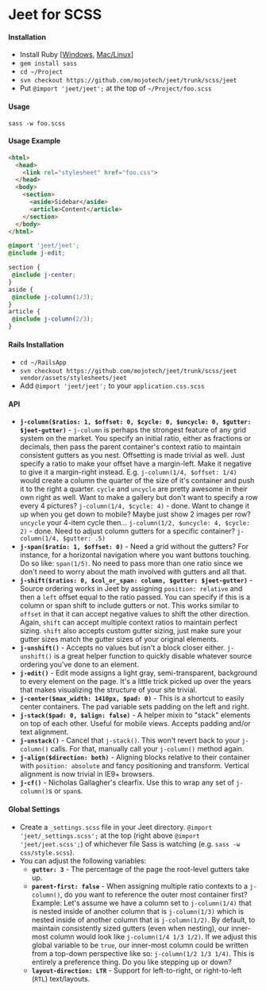 # Jeet for SCSS

#### Installation
- Install Ruby [[Windows](http://rubyinstaller.org/), [Mac/Linux](https://github.com/sstephenson/rbenv)]
- `gem install sass`
- `cd ~/Project`
- `svn checkout https://github.com/mojotech/jeet/trunk/scss/jeet`
- Put `@import 'jeet/jeet';` at the top of `~/Project/foo.scss`

#### Usage
```
sass -w foo.scss
```

#### Usage Example
```html
<html>
  <head>
    <link rel="stylesheet" href="foo.css">
  </head>
  <body>
    <section>
      <aside>Sidebar</aside>
      <article>Content</article>
    </section>
  </body>
</html>
```

```scss
@import 'jeet/jeet';
@include j-edit;

section {
 @include j-center;
}
aside {
 @include j-column(1/3);
}
article {
 @include j-column(2/3);
}
```

#### Rails Installation
- `cd ~/RailsApp`
- `svn checkout https://github.com/mojotech/jeet/trunk/scss/jeet vendor/assets/stylesheets/jeet`
- Add `@import 'jeet/jeet';` to your `application.css.scss`

#### API
- **`j-column($ratios: 1, $offset: 0, $cycle: 0, $uncycle: 0, $gutter: $jeet-gutter)`** - `j-column` is perhaps the strongest feature of any grid system on the market. You specify an initial ratio, either as fractions or decimals, then pass the parent container's context ratio to maintain consistent gutters as you nest. Offsetting is made trivial as well. Just specify a ratio to make your offset have a margin-left. Make it negative to give it a margin-right instead. E.g. `j-column(1/4, $offset: 1/4)` would create a column the quarter of the size of it's container and push it to the right a quarter. `cycle` and `uncycle` are pretty awesome in their own right as well. Want to make a gallery but don't want to specify a row every 4 pictures? `j-column(1/4, $cycle: 4)` - done. Want to change it up when you get down to mobile? Maybe just show 2 images per row? `uncycle` your 4-item cycle then... `j-column(1/2, $uncycle: 4, $cycle: 2)` - done. Need to adjust column gutters for a specific container? `j-column(1/4, $gutter: .5)`
- **`j-span($ratio: 1, $offset: 0)`** - Need a grid without the gutters? For instance, for a horizontal navigation where you want buttons touching. Do so like: `span(1/5)`. No need to pass more than one ratio since we don't need to worry about the math involved with gutters and all that.
- **`j-shift($ratios: 0, $col_or_span: column, $gutter: $jeet-gutter)`** - Source ordering works in Jeet by assigning `position: relative` and then a `left` offset equal to the ratio passed. You can specify if this is a column or span shift to include gutters or not. This works similar to `offset` in that it can accept negative values to shift the other direction. Again, `shift` can accept multiple context ratios to maintain perfect sizing. `shift` also accepts custom gutter sizing, just make sure your gutter sizes match the gutter sizes of your original elements.
- **`j-unshift()`** - Accepts no values but isn't a block closer either. `j-unshift()` is a great helper function to quickly disable whatever source ordering you've done to an element.
- **`j-edit()`** - Edit mode assigns a light gray, semi-transparent, background to every element on the page. It's a little trick picked up over the years that makes visualizing the structure of your site trivial.
- **`j-center($max_width: 1410px, $pad: 0)`** - This is a shortcut to easily center containers. The pad variable sets padding on the left and right.
- **`j-stack($pad: 0, $align: false)`** - A helper mixin to "stack" elements on top of each other. Useful for mobile views. Accepts padding and/or text alignment.
- **`j-unstack()`** - Cancel that `j-stack()`. This won't revert back to your `j-column()` calls. For that, manually call your `j-column()` method again.
- **`j-align($direction: both)`** - Aligning blocks relative to their container with `position: absolute` and fancy positioning and transform. Vertical alignment is now trivial in IE9+ browsers.
- **`j-cf()`** - Nicholas Gallagher's clearfix. Use this to wrap any set of `j-column()`s or `span`s.


#### Global Settings
- Create a `_settings.scss` file in your Jeet directory. `@import 'jeet/_settings.scss';` at the top (right above `@import 'jeet/jeet.scss';`) of whichever file Sass is watching (e.g. `sass -w css/style.scss`).
- You can adjust the following variables:
  - **`gutter: 3`** - The percentage of the page the root-level gutters take up.
  - **`parent-first: false`** - When assigning multiple ratio contexts to a `j-column()`, do you want to reference the outer most container first? Example: Let's assume we have a column set to `j-column(1/4)` that is nested inside of another column that is `j-column(1/3)` which is nested inside of another column that is `j-column(1/2)`. By default, to maintain consistently sized gutters (even when nesting), our inner-most column would look like `j-column(1/4 1/3 1/2)`. If we adjust this global variable to be `true`, our inner-most column could be written from a top-down perspective like so: `j-column(1/2 1/3 1/4)`. This is entirely a preference thing. Do you like stepping up or down?
  - **`layout-direction: LTR`** - Support for left-to-right, or right-to-left (`RTL`) text/layouts.
